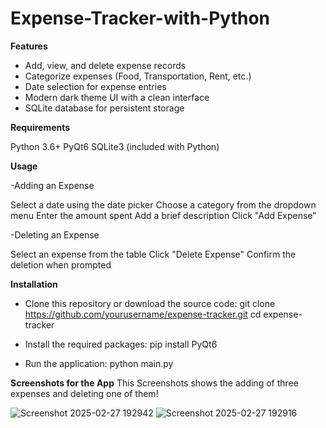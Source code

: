 # Expense-Tracker-with-Python

**Features**

- Add, view, and delete expense records
- Categorize expenses (Food, Transportation, Rent, etc.)
- Date selection for expense entries
- Modern dark theme UI with a clean interface
- SQLite database for persistent storage

**Requirements**

Python 3.6+
PyQt6
SQLite3 (included with Python)

**Usage**

-Adding an Expense

Select a date using the date picker
Choose a category from the dropdown menu
Enter the amount spent
Add a brief description
Click "Add Expense"

-Deleting an Expense

Select an expense from the table
Click "Delete Expense"
Confirm the deletion when prompted

**Installation**

- Clone this repository or download the source code:
git clone https://github.com/yourusername/expense-tracker.git
cd expense-tracker

- Install the required packages:
pip install PyQt6

- Run the application:
python main.py

**Screenshots for the App**
This Screenshots shows the adding of three expenses and deleting one of them!

![Screenshot 2025-02-27 192942](https://github.com/user-attachments/assets/8c9d1140-3071-461a-b844-1b84ed968fe9)
![Screenshot 2025-02-27 192916](https://github.com/user-attachments/assets/123e86c9-578c-40d4-8b1c-87caab09f623)
